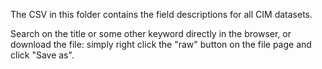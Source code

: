 The CSV in this folder contains the field descriptions for all CIM datasets.

Search on the title or some other keyword directly in the browser, or download the file: simply right click the "raw" button on the file page and click "Save as".
